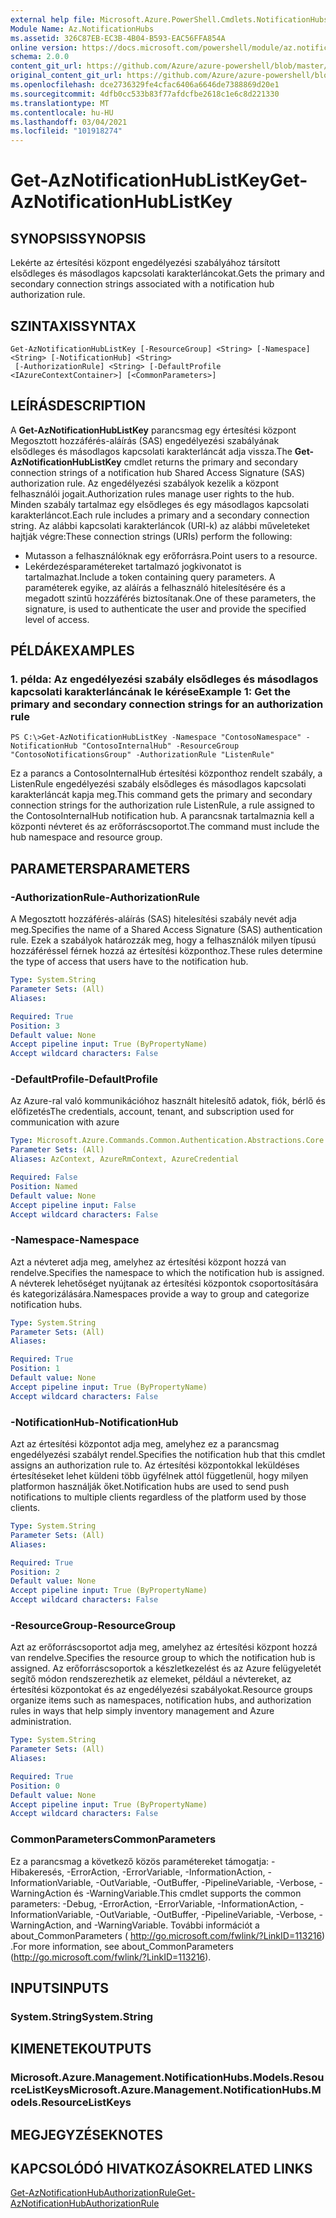 ```yaml
---
external help file: Microsoft.Azure.PowerShell.Cmdlets.NotificationHubs.dll-Help.xml
Module Name: Az.NotificationHubs
ms.assetid: 326C87EB-EC3B-4B04-B593-EAC56FFA854A
online version: https://docs.microsoft.com/powershell/module/az.notificationhubs/get-aznotificationhublistkey
schema: 2.0.0
content_git_url: https://github.com/Azure/azure-powershell/blob/master/src/NotificationHubs/NotificationHubs/help/Get-AzNotificationHubListKey.md
original_content_git_url: https://github.com/Azure/azure-powershell/blob/master/src/NotificationHubs/NotificationHubs/help/Get-AzNotificationHubListKey.md
ms.openlocfilehash: dce2736329fe4cfac6406a6646de7388869d20e1
ms.sourcegitcommit: 4dfb0cc533b83f77afdcfbe2618c1e6c8d221330
ms.translationtype: MT
ms.contentlocale: hu-HU
ms.lasthandoff: 03/04/2021
ms.locfileid: "101918274"
---
```

# <span data-ttu-id="54a71-101">Get-AzNotificationHubListKey</span><span class="sxs-lookup"><span data-stu-id="54a71-101">Get-AzNotificationHubListKey</span></span>

## <span data-ttu-id="54a71-102">SYNOPSIS</span><span class="sxs-lookup"><span data-stu-id="54a71-102">SYNOPSIS</span></span>
<span data-ttu-id="54a71-103">Lekérte az értesítési központ engedélyezési szabályához társított elsődleges és másodlagos kapcsolati karakterláncokat.</span><span class="sxs-lookup"><span data-stu-id="54a71-103">Gets the primary and secondary connection strings associated with a notification hub authorization rule.</span></span>

## <span data-ttu-id="54a71-104">SZINTAXIS</span><span class="sxs-lookup"><span data-stu-id="54a71-104">SYNTAX</span></span>

```
Get-AzNotificationHubListKey [-ResourceGroup] <String> [-Namespace] <String> [-NotificationHub] <String>
 [-AuthorizationRule] <String> [-DefaultProfile <IAzureContextContainer>] [<CommonParameters>]
```

## <span data-ttu-id="54a71-105">LEÍRÁS</span><span class="sxs-lookup"><span data-stu-id="54a71-105">DESCRIPTION</span></span>
<span data-ttu-id="54a71-106">A **Get-AzNotificationHubListKey** parancsmag egy értesítési központ Megosztott hozzáférés-aláírás (SAS) engedélyezési szabályának elsődleges és másodlagos kapcsolati karakterláncát adja vissza.</span><span class="sxs-lookup"><span data-stu-id="54a71-106">The **Get-AzNotificationHubListKey** cmdlet returns the primary and secondary connection strings of a notification hub Shared Access Signature (SAS) authorization rule.</span></span>
<span data-ttu-id="54a71-107">Az engedélyezési szabályok kezelik a központ felhasználói jogait.</span><span class="sxs-lookup"><span data-stu-id="54a71-107">Authorization rules manage user rights to the hub.</span></span>
<span data-ttu-id="54a71-108">Minden szabály tartalmaz egy elsődleges és egy másodlagos kapcsolati karakterláncot.</span><span class="sxs-lookup"><span data-stu-id="54a71-108">Each rule includes a primary and a secondary connection string.</span></span>
<span data-ttu-id="54a71-109">Az alábbi kapcsolati karakterláncok (URI-k) az alábbi műveleteket hajtják végre:</span><span class="sxs-lookup"><span data-stu-id="54a71-109">These connection strings (URIs) perform the following:</span></span>
- <span data-ttu-id="54a71-110">Mutasson a felhasználóknak egy erőforrásra.</span><span class="sxs-lookup"><span data-stu-id="54a71-110">Point users to a resource.</span></span>
- <span data-ttu-id="54a71-111">Lekérdezésparamétereket tartalmazó jogkivonatot is tartalmazhat.</span><span class="sxs-lookup"><span data-stu-id="54a71-111">Include a token containing query parameters.</span></span>
<span data-ttu-id="54a71-112">A paraméterek egyike, az aláírás a felhasználó hitelesítésére és a megadott szintű hozzáférés biztosítanak.</span><span class="sxs-lookup"><span data-stu-id="54a71-112">One of these parameters, the signature, is used to authenticate the user and provide the specified level of access.</span></span>

## <span data-ttu-id="54a71-113">PÉLDÁK</span><span class="sxs-lookup"><span data-stu-id="54a71-113">EXAMPLES</span></span>

### <span data-ttu-id="54a71-114">1. példa: Az engedélyezési szabály elsődleges és másodlagos kapcsolati karakterláncának le kérése</span><span class="sxs-lookup"><span data-stu-id="54a71-114">Example 1: Get the primary and secondary connection strings for an authorization rule</span></span>
```
PS C:\>Get-AzNotificationHubListKey -Namespace "ContosoNamespace" -NotificationHub "ContosoInternalHub" -ResourceGroup "ContosoNotificationsGroup" -AuthorizationRule "ListenRule"
```

<span data-ttu-id="54a71-115">Ez a parancs a ContosoInternalHub értesítési központhoz rendelt szabály, a ListenRule engedélyezési szabály elsődleges és másodlagos kapcsolati karakterláncát kapja meg.</span><span class="sxs-lookup"><span data-stu-id="54a71-115">This command gets the primary and secondary connection strings for the authorization rule ListenRule, a rule assigned to the ContosoInternalHub notification hub.</span></span>
<span data-ttu-id="54a71-116">A parancsnak tartalmaznia kell a központi névteret és az erőforráscsoportot.</span><span class="sxs-lookup"><span data-stu-id="54a71-116">The command must include the hub namespace and resource group.</span></span>

## <span data-ttu-id="54a71-117">PARAMETERS</span><span class="sxs-lookup"><span data-stu-id="54a71-117">PARAMETERS</span></span>

### <span data-ttu-id="54a71-118">-AuthorizationRule</span><span class="sxs-lookup"><span data-stu-id="54a71-118">-AuthorizationRule</span></span>
<span data-ttu-id="54a71-119">A Megosztott hozzáférés-aláírás (SAS) hitelesítési szabály nevét adja meg.</span><span class="sxs-lookup"><span data-stu-id="54a71-119">Specifies the name of a Shared Access Signature (SAS) authentication rule.</span></span>
<span data-ttu-id="54a71-120">Ezek a szabályok határozzák meg, hogy a felhasználók milyen típusú hozzáféréssel férnek hozzá az értesítési központhoz.</span><span class="sxs-lookup"><span data-stu-id="54a71-120">These rules determine the type of access that users have to the notification hub.</span></span>

```yaml
Type: System.String
Parameter Sets: (All)
Aliases:

Required: True
Position: 3
Default value: None
Accept pipeline input: True (ByPropertyName)
Accept wildcard characters: False
```

### <span data-ttu-id="54a71-121">-DefaultProfile</span><span class="sxs-lookup"><span data-stu-id="54a71-121">-DefaultProfile</span></span>
<span data-ttu-id="54a71-122">Az Azure-ral való kommunikációhoz használt hitelesítő adatok, fiók, bérlő és előfizetés</span><span class="sxs-lookup"><span data-stu-id="54a71-122">The credentials, account, tenant, and subscription used for communication with azure</span></span>

```yaml
Type: Microsoft.Azure.Commands.Common.Authentication.Abstractions.Core.IAzureContextContainer
Parameter Sets: (All)
Aliases: AzContext, AzureRmContext, AzureCredential

Required: False
Position: Named
Default value: None
Accept pipeline input: False
Accept wildcard characters: False
```

### <span data-ttu-id="54a71-123">-Namespace</span><span class="sxs-lookup"><span data-stu-id="54a71-123">-Namespace</span></span>
<span data-ttu-id="54a71-124">Azt a névteret adja meg, amelyhez az értesítési központ hozzá van rendelve.</span><span class="sxs-lookup"><span data-stu-id="54a71-124">Specifies the namespace to which the notification hub is assigned.</span></span>
<span data-ttu-id="54a71-125">A névterek lehetőséget nyújtanak az értesítési központok csoportosítására és kategorizálására.</span><span class="sxs-lookup"><span data-stu-id="54a71-125">Namespaces provide a way to group and categorize notification hubs.</span></span>

```yaml
Type: System.String
Parameter Sets: (All)
Aliases:

Required: True
Position: 1
Default value: None
Accept pipeline input: True (ByPropertyName)
Accept wildcard characters: False
```

### <span data-ttu-id="54a71-126">-NotificationHub</span><span class="sxs-lookup"><span data-stu-id="54a71-126">-NotificationHub</span></span>
<span data-ttu-id="54a71-127">Azt az értesítési központot adja meg, amelyhez ez a parancsmag engedélyezési szabályt rendel.</span><span class="sxs-lookup"><span data-stu-id="54a71-127">Specifies the notification hub that this cmdlet assigns an authorization rule to.</span></span>
<span data-ttu-id="54a71-128">Az értesítési központokkal leküldéses értesítéseket lehet küldeni több ügyfélnek attól függetlenül, hogy milyen platformon használják őket.</span><span class="sxs-lookup"><span data-stu-id="54a71-128">Notification hubs are used to send push notifications to multiple clients regardless of the platform used by those clients.</span></span>

```yaml
Type: System.String
Parameter Sets: (All)
Aliases:

Required: True
Position: 2
Default value: None
Accept pipeline input: True (ByPropertyName)
Accept wildcard characters: False
```

### <span data-ttu-id="54a71-129">-ResourceGroup</span><span class="sxs-lookup"><span data-stu-id="54a71-129">-ResourceGroup</span></span>
<span data-ttu-id="54a71-130">Azt az erőforráscsoportot adja meg, amelyhez az értesítési központ hozzá van rendelve.</span><span class="sxs-lookup"><span data-stu-id="54a71-130">Specifies the resource group to which the notification hub is assigned.</span></span>
<span data-ttu-id="54a71-131">Az erőforráscsoportok a készletkezelést és az Azure felügyeletét segítő módon rendszerezhetik az elemeket, például a névtereket, az értesítési központokat és az engedélyezési szabályokat.</span><span class="sxs-lookup"><span data-stu-id="54a71-131">Resource groups organize items such as namespaces, notification hubs, and authorization rules in ways that help simply inventory management and Azure administration.</span></span>

```yaml
Type: System.String
Parameter Sets: (All)
Aliases:

Required: True
Position: 0
Default value: None
Accept pipeline input: True (ByPropertyName)
Accept wildcard characters: False
```

### <span data-ttu-id="54a71-132">CommonParameters</span><span class="sxs-lookup"><span data-stu-id="54a71-132">CommonParameters</span></span>
<span data-ttu-id="54a71-133">Ez a parancsmag a következő közös paramétereket támogatja: -Hibakeresés, -ErrorAction, -ErrorVariable, -InformationAction, -InformationVariable, -OutVariable, -OutBuffer, -PipelineVariable, -Verbose, -WarningAction és -WarningVariable.</span><span class="sxs-lookup"><span data-stu-id="54a71-133">This cmdlet supports the common parameters: -Debug, -ErrorAction, -ErrorVariable, -InformationAction, -InformationVariable, -OutVariable, -OutBuffer, -PipelineVariable, -Verbose, -WarningAction, and -WarningVariable.</span></span> <span data-ttu-id="54a71-134">További információt a about_CommonParameters ( http://go.microsoft.com/fwlink/?LinkID=113216) .</span><span class="sxs-lookup"><span data-stu-id="54a71-134">For more information, see about_CommonParameters (http://go.microsoft.com/fwlink/?LinkID=113216).</span></span>

## <span data-ttu-id="54a71-135">INPUTS</span><span class="sxs-lookup"><span data-stu-id="54a71-135">INPUTS</span></span>

### <span data-ttu-id="54a71-136">System.String</span><span class="sxs-lookup"><span data-stu-id="54a71-136">System.String</span></span>

## <span data-ttu-id="54a71-137">KIMENETEK</span><span class="sxs-lookup"><span data-stu-id="54a71-137">OUTPUTS</span></span>

### <span data-ttu-id="54a71-138">Microsoft.Azure.Management.NotificationHubs.Models.ResourceListKeys</span><span class="sxs-lookup"><span data-stu-id="54a71-138">Microsoft.Azure.Management.NotificationHubs.Models.ResourceListKeys</span></span>

## <span data-ttu-id="54a71-139">MEGJEGYZÉSEK</span><span class="sxs-lookup"><span data-stu-id="54a71-139">NOTES</span></span>

## <span data-ttu-id="54a71-140">KAPCSOLÓDÓ HIVATKOZÁSOK</span><span class="sxs-lookup"><span data-stu-id="54a71-140">RELATED LINKS</span></span>

[<span data-ttu-id="54a71-141">Get-AzNotificationHubAuthorizationRule</span><span class="sxs-lookup"><span data-stu-id="54a71-141">Get-AzNotificationHubAuthorizationRule</span></span>](./Get-AzNotificationHubAuthorizationRule.md)


